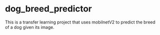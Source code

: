 # dog_breed_predictor
This is a transfer learning project that uses mobilnetV2 to predict the breed of a dog given its image. 
